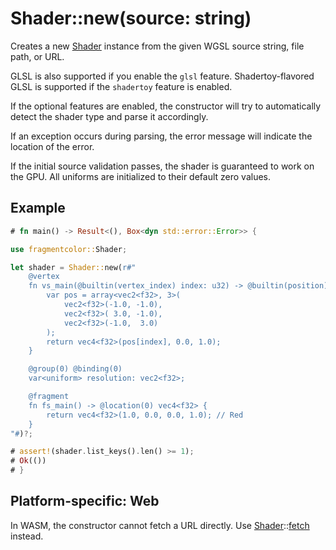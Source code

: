 # Shader::new(source: string)

Creates a new [Shader](https://fragmentcolor.org/api/core/shader) instance from the given WGSL source string, file path, or URL.

GLSL is also supported if you enable the `glsl` feature.
Shadertoy-flavored GLSL is supported if the `shadertoy` feature is enabled.

If the optional features are enabled, the constructor will try to automatically
detect the shader type and parse it accordingly.

If an exception occurs during parsing, the error message will indicate the location of the error.

If the initial source validation passes, the shader is guaranteed to work on the GPU. All uniforms are initialized to their default zero values.

## Example

```rust
# fn main() -> Result<(), Box<dyn std::error::Error>> {

use fragmentcolor::Shader;

let shader = Shader::new(r#"
    @vertex
    fn vs_main(@builtin(vertex_index) index: u32) -> @builtin(position) vec4<f32> {
        var pos = array<vec2<f32>, 3>(
            vec2<f32>(-1.0, -1.0),
            vec2<f32>( 3.0, -1.0),
            vec2<f32>(-1.0,  3.0)
        );
        return vec4<f32>(pos[index], 0.0, 1.0);
    }

    @group(0) @binding(0)
    var<uniform> resolution: vec2<f32>;

    @fragment
    fn fs_main() -> @location(0) vec4<f32> {
        return vec4<f32>(1.0, 0.0, 0.0, 1.0); // Red
    }
"#)?;

# assert!(shader.list_keys().len() >= 1);
# Ok(())
# }
```

## Platform-specific: Web

In WASM, the constructor cannot fetch a URL directly. Use [Shader](https://fragmentcolor.org/api/core/shader)::[fetch](https://fragmentcolor.org/api/core/shader) instead.
